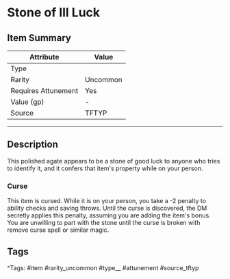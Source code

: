 # Stone of Ill Luck

## Item Summary

| Attribute            | Value                        |
|----------------------|------------------------------|
| Type                 |   |
| Rarity               | Uncommon             |
| Requires Attunement  | Yes                |
| Value (gp)           | -    |
| Source               | TFTYP |

---

## Description

This polished agate appears to be a stone of good luck to anyone who tries to identify it, and it confers that item's property while on your person.

### Curse

This item is cursed. While it is on your person, you take a -2 penalty to ability checks and saving throws. Until the curse is discovered, the DM secretly applies this penalty, assuming you are adding the item's bonus. You are unwilling to part with the stone until the curse is broken with remove curse spell or similar magic.

## Tags

^Tags: #item #rarity_uncommon #type__ #attunement #source_tftyp
